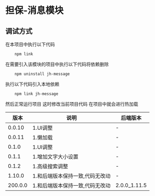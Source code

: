 <!--
 * @Author: Junchi Zhao
 * @LastEditors: zjc2684613 1984937455@qq.com
 * @Description: 
-->
# 担保-消息模块

## 调试方式

  在本项目中执行以下代码

  ```
      npm link
  ```

  在需要引入该模块的项目中执行以下代码将依赖删除

  ```
      npm uninstall jh-message
  ```

  执行以下代码引入本地依赖

  ```
      npm link jh-message
  ```

  然后正常运行项目 这时修改当前项目代码 在项目中就会进行热加载
  
|  版本   | 说明  | 后端版本 |
|  ---  | ---  | ---  |
| 0.0.10  | 1.UI调整 | - |
| 0.0.11  | 1.懒加载 | - |
| 0.1.0  | 1.UI调整 | - |
| 0.1.1  | 1.增加文字大小设置 | - |
| 0.1.2  | 1.高级搜索调整 | - |
| 1.10.0  | 1.和后端版本保持一致,代码无改动 | - |
| 200.0.0  | 1.和后端版本保持一致,代码无改动 | 2.0.0_1.11.5 |
  